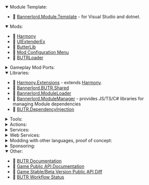 <details open>
  <summary>Module Template:</summary>
  <ul>
    <li>📁 <a href="https://github.com/BUTR/Bannerlord.Module.Template">Bannerlord.Module.Template</a> - for Visual Studio and dotnet.</li>
  </ul>
</details>

<details open>
  <summary>Mods:</summary>
  <ul>
    <li>📁 <a href="https://github.com/BUTR/Bannerlord.Harmony">Harmony</a></li>
    <li>📁 <a href="https://github.com/BUTR/Bannerlord.UIExtenderEx">UIExtenderEx</a></li>
    <li>📁 <a href="https://github.com/BUTR/Bannerlord.ButterLib">ButterLib</a></li>
    <li>📁 <a href="https://github.com/Aragas/Bannerlord.MBOptionScreen">Mod Configuration Menu</a></li>
    <li>📁 <a href="https://github.com/BUTR/Bannerlord.BUTRLoader">BUTRLoader</a></li>
  </ul>
</details>

<details>
  <summary>Gameplay Mod Ports:</summary>
  <ul>
    <li>📁 <a href="https://github.com/BUTR/Bannerlord.PlayerSwitcher">Player Switcher</a></li>
    <li>📁 <a href="https://github.com/BUTR/Bannerlord.YellToInspire">Yell To Inspire</a></li>
    <li>📁 <a href="https://github.com/BUTR/Bannerlord.SettlementIcons">Settlement Icons </a></li>
  </ul>
</details>
 
<details open>
  <summary>Libraries:</summary>
    <ul>
      <li>📂 <a href="https://github.com/BUTR/Harmony.Extensions">Harmony.Extensions</a> - extends <a href="https://github.com/pardeike/Harmony">Harmony</a>.</li>
      <li>📂 <a href="https://github.com/BUTR/Bannerlord.BUTR.Shared">Bannerlord.BUTR.Shared</a></li>
      <li>📂 <a href="https://github.com/BUTR/Bannerlord.ModuleLoader">Bannerlord.ModuleLoader</a></li>
      <li>📂 <a href="https://github.com/BUTR/Bannerlord.ModuleManager">Bannerlord.ModuleManager</a> - provides JS/TS/C# libraries for managing Module dependencies </li>
      <li>📂 <a href="https://github.com/BUTR/BUTR.DependencyInjection">BUTR.DependencyInjection</a></li>
    </ul>
</details>
  
<details>
  <summary>Tools:</summary>
    <ul>
      <li>🧰 <a href="https://github.com/BUTR/BUTR.Harmony.Analyzer">BUTR.Harmony.Analyzer</a> - Roslyn analyzer for <a href="https://github.com/pardeike/Harmony">Harmony</a>.</li>
      <li>🧰 <a href="https://github.com/BUTR/FetchBannerlordVersion">FetchBannerlordVersion</a></li>
      <li>🧰 <a href="https://github.com/BUTR/Bannerlord.BuildResources">Bannerlord.BuildResources</a></li>
      <li>🧰 <a href="https://github.com/BUTR/Bannerlord.ChangelogParser">Bannerlord.ChangelogParser</a></li>
      <li>🧰 <a href="https://github.com/BUTR/Bannerlord.LocalizationParser">Bannerlord.LocalizationParser</a></li>
      <li>🧰 <a href="https://github.com/BUTR/Bannerlord.ReferenceAssemblies">Bannerlord.ReferenceAssemblies</a></li>
    </ul>
</details>
  
<details>
  <summary>Actions:</summary>
    <ul>
      <li>:octocat: <a href="https://github.com/BUTR/actions-common-setup">actions-common-setup</a></li>
      <li>:octocat: <a href="https://github.com/BUTR/actions-tests-setup">actions-tests-setup</a></li>
      <li>:octocat: <a href="https://github.com/BUTR/actions-docfx-setup">actions-docfx-setup</a></li>
      <li>:octocat: <a href="https://github.com/BUTR/actions-code-format-setup">actions-code-format-setup</a></li>
    </ul>
</details>

<details>
  <summary>Services:</summary>
    <ul>
      <li>🌎 <a href="https://github.com/Aragas/NexusMods.Monitor">NexusMods.Monitor</a></li>
    </ul>
</details>

<details>
  <summary>Web Services:</summary>
    <ul>
      <li>🌐 <a href="https://github.com/BUTR/BUTR.CrashReportServer">BUTR.CrashReportServer</a></li>
      <li>🌐 <a href="https://github.com/BUTR/BUTR.CrashReportViewer">BUTR.CrashReportViewer</a></li>
      <li>🌐 <a href="https://github.com/BUTR/NexusMods.ArticleViewer">NexusMods.ArticleViewer</a></li>
    </ul>
</details>

<details>
  <summary>Modding with other languages, proof of concept:</summary>
  <ul>
    <li>📁 <a href="https://github.com/BUTR/Bannerlord.Lua">Bannerlord.Lua</a></li>
    <li>📁 <a href="https://github.com/BUTR/Bannerlord.Python">Bannerlord.Python</a></li>
    <li>📁 <a href="https://github.com/BUTR/Bannerlord.PHP">Bannerlord.PHP</a></li>
  </ul>
</details>

<details>
  <summary>Sponsoring:</summary>
  <ul>
    <li>💰 <a href="https://github.com/pardeike">pardeike - github sponsors - 20$</a></li>
    <li>💰 <a href="https://github.com/kzu">kzu - github sponsors - 5$</a></li>
    <li>💰 <a href="https://github.com/0x0ade">0x0ade - patreon - 10$</a></li>
    <li>💰 <a href="https://github.com/jbevain">jbevain - github sponsors - 15$</a></li>
    <li>💰 <a href="https://github.com/Elringus"><s>elringus - ko-fi - 9$</s></a></li>
  </ul>
</details>

<details open>
  <summary>Other:</summary>
  <ul>
    <li>📝 <a href="https://github.com/BUTR/documentation">BUTR Documentation</a></li>
    <li>📝 <a href="https://github.com/BUTR/Bannerlord.ReferenceAssemblies.Documentation">Game Public API Documentation</a></li>
    <li>📝 <a href="https://butr.github.io/Bannerlord.ReferenceAssemblies.Diff">Game Stable/Beta Version Public API Diff</a></li>
    <li>📝 <a href="/profile/workflow-status.md">BUTR Workflow Status</a></li>
  </ul>
</details>
